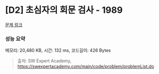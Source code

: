 # [D2] 초심자의 회문 검사 - 1989 

[문제 링크](https://swexpertacademy.com/main/code/problem/problemDetail.do?contestProbId=AV5PyTLqAf4DFAUq) 

### 성능 요약

메모리: 20,480 KB, 시간: 132 ms, 코드길이: 426 Bytes



> 출처: SW Expert Academy, https://swexpertacademy.com/main/code/problem/problemList.do
